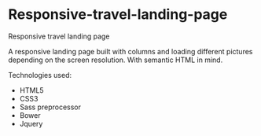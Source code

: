 # Responsive-travel-landing-page
Responsive travel landing page

<p>A responsive landing page built with columns and loading different pictures depending on the screen resolution. 
With semantic HTML in mind.</p>

<p>Technologies used:</p>
<ul>
<li>HTML5</li>
<li>CSS3</li>
<li>Sass preprocessor</li>
<li>Bower</li>
<li>Jquery</li>
</ul>
